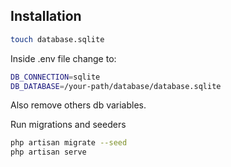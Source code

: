 
## Installation
```sh
touch database.sqlite
```

Inside .env file change to:
```sh
DB_CONNECTION=sqlite
DB_DATABASE=/your-path/database/database.sqlite
```

Also remove others db variables.

Run migrations and seeders
```sh
php artisan migrate --seed
php artisan serve
```